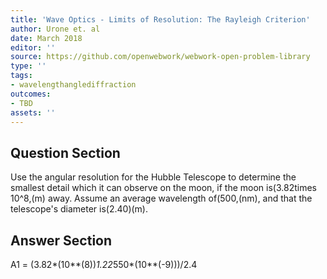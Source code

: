 ```yaml
---
title: 'Wave Optics - Limits of Resolution: The Rayleigh Criterion'
author: Urone et. al
date: March 2018
editor: ''
source: https://github.com/openwebwork/webwork-open-problem-library
type: ''
tags:
- wavelengthanglediffraction
outcomes:
- TBD
assets: ''
---
```


## Question Section 

Use the angular resolution for the Hubble Telescope to determine the smallest detail which it can observe on the moon, if the moon is(3.82times 10^8,(m) away. Assume an average wavelength of(500,(nm), and that the telescope's diameter is(2.40)(m).


## Answer Section

A1 = (3.82*(10**(8))*1.22*550*(10**(-9)))/2.4